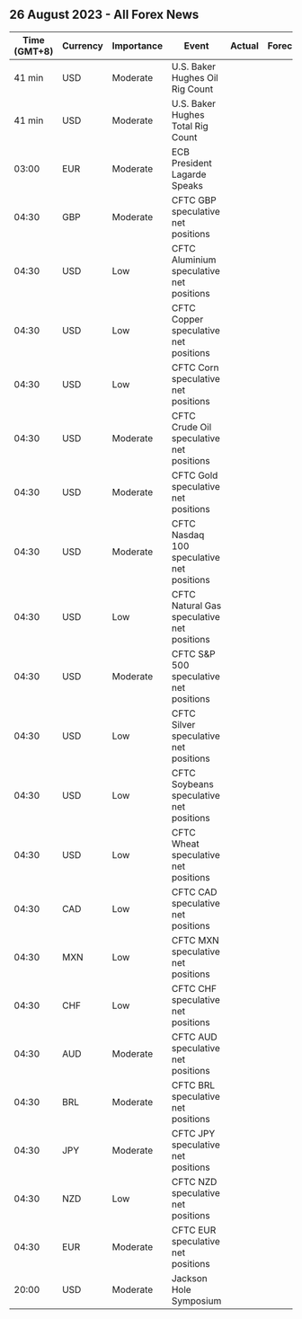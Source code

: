 ## 26 August 2023 - All Forex News

| Time (GMT+8) | Currency | Importance | Event | Actual | Forecast | Previous |
|------|----------|------------|-------|--------|----------|----------|
| 41 min | USD | Moderate | U.S. Baker Hughes Oil Rig Count |  |  | 520 |
| 41 min | USD | Moderate | U.S. Baker Hughes Total Rig Count |  |  | 642 |
| 03:00 | EUR | Moderate | ECB President Lagarde Speaks |  |  |  |
| 04:30 | GBP | Moderate | CFTC GBP speculative net positions |  |  | 51.0K |
| 04:30 | USD | Low | CFTC Aluminium speculative net positions |  |  | 5.9K |
| 04:30 | USD | Low | CFTC Copper speculative net positions |  |  | -25.7K |
| 04:30 | USD | Low | CFTC Corn speculative net positions |  |  | -27.0K |
| 04:30 | USD | Moderate | CFTC Crude Oil speculative net positions |  |  | 242.1K |
| 04:30 | USD | Moderate | CFTC Gold speculative net positions |  |  | 121.1K |
| 04:30 | USD | Moderate | CFTC Nasdaq 100 speculative net positions |  |  | 5.2K |
| 04:30 | USD | Low | CFTC Natural Gas speculative net positions |  |  | -95.2K |
| 04:30 | USD | Moderate | CFTC S&P 500 speculative net positions |  |  | -118.4K |
| 04:30 | USD | Low | CFTC Silver speculative net positions |  |  | 7.9K |
| 04:30 | USD | Low | CFTC Soybeans speculative net positions |  |  | 65.3K |
| 04:30 | USD | Low | CFTC Wheat speculative net positions |  |  | -31.9K |
| 04:30 | CAD | Low | CFTC CAD speculative net positions |  |  | -11.4K |
| 04:30 | MXN | Low | CFTC MXN speculative net positions |  |  | 82.0K |
| 04:30 | CHF | Low | CFTC CHF speculative net positions |  |  | -4.0K |
| 04:30 | AUD | Moderate | CFTC AUD speculative net positions |  |  | -53.4K |
| 04:30 | BRL | Moderate | CFTC BRL speculative net positions |  |  | 23.5K |
| 04:30 | JPY | Moderate | CFTC JPY speculative net positions |  |  | -81.0K |
| 04:30 | NZD | Low | CFTC NZD speculative net positions |  |  | -2.4K |
| 04:30 | EUR | Moderate | CFTC EUR speculative net positions |  |  | 159.9K |
| 20:00 | USD | Moderate | Jackson Hole Symposium |  |  |  |
